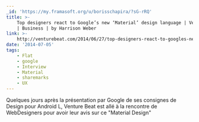 ```yaml
---
_id: 'https://my.framasoft.org/u/borisschapira/?sG-rRQ'
title: >-
    Top designers react to Google’s new ‘Material’ design language | VentureBeat
    | Business | by Harrison Weber
link: >-
    http://venturebeat.com/2014/06/27/top-designers-react-to-googles-new-material-design-language/
date: '2014-07-05'
tags:
    - Flat
    - google
    - Interview
    - Material
    - sharemarks
    - UX
---
```


<div class="markdown"><p>Quelques jours après la présentation par Google de ses consignes de Design pour Android L, Venture Beat est allé à la rencontre de WebDesigners pour avoir leur avis sur ce &quot;Material Design&quot;
</p></div>
